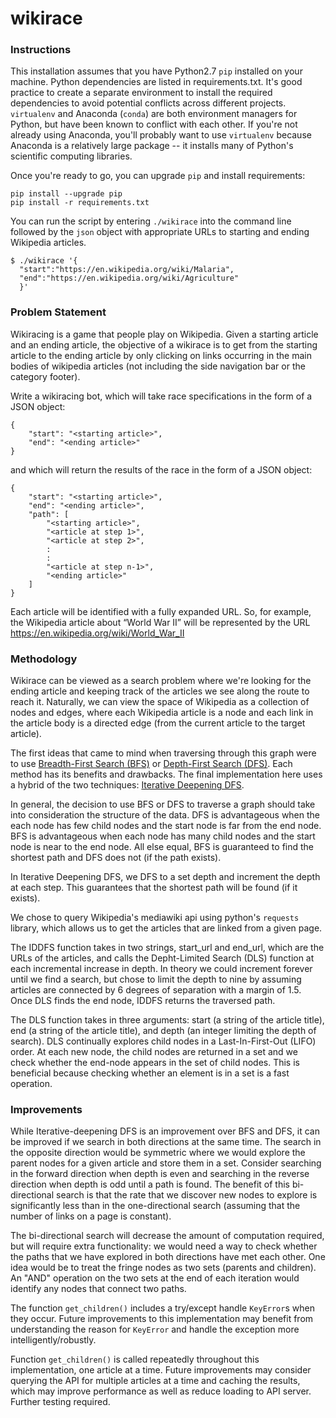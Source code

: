 # wikirace

### Instructions
This installation assumes that you have Python2.7 `pip` installed on your machine.
Python dependencies are listed in requirements.txt.
It's good practice to create a separate environment to install the required dependencies to avoid potential conflicts across different projects. `virtualenv` and Anaconda (`conda`) are both environment managers for Python, but have been known to conflict with each other. If you're not already using Anaconda, you'll probably want to use `virtualenv` because Anaconda is a relatively large package -- it installs many of Python's scientific computing libraries.

Once you're ready to go, you can upgrade `pip` and install requirements:
```
pip install --upgrade pip
pip install -r requirements.txt
```

You can run the script by entering `./wikirace` into the command line followed by the `json` object with appropriate URLs to starting and ending Wikipedia articles.
```
$ ./wikirace '{
  "start":"https://en.wikipedia.org/wiki/Malaria",
  "end":"https://en.wikipedia.org/wiki/Agriculture"
  }'
```

### Problem Statement
Wikiracing is a game that people play on Wikipedia. Given a starting article and an ending article, the objective of a wikirace is to get from the starting article to the ending article by only clicking on links occurring in the main bodies of wikipedia articles (not including the side navigation bar or the category footer).

Write a wikiracing bot, which will take race specifications in the form of a JSON object:

```
{
    "start": "<starting article>",
    "end": "<ending article>"
}
```

and which will return the results of the race in the form of a JSON object:

```
{
    "start": "<starting article>",
    "end": "<ending article>",
    "path": [
        "<starting article>",
        "<article at step 1>",
        "<article at step 2>",
        :
        :
        "<article at step n-1>",
        "<ending article>"
    ]
}
```

Each article will be identified with a fully expanded URL. So, for example, the Wikipedia article about “World War II” will be represented by the URL https://en.wikipedia.org/wiki/World_War_II

### Methodology
Wikirace can be viewed as a search problem where we're looking for the ending article and keeping track of the articles we see along the route to reach it. Naturally, we can view the space of Wikipedia as a collection of nodes and edges, where each Wikipedia article is a node and each link in the article body is a directed edge (from the current article to the target article).

The first ideas that came to mind when traversing through this graph were to use [Breadth-First Search (BFS)](https://en.wikipedia.org/wiki/Breadth-first_search) or [Depth-First Search (DFS)](https://en.wikipedia.org/wiki/Depth-first_search). Each method has its benefits and drawbacks. The final implementation here uses a hybrid of the two techniques: [Iterative Deepening DFS](https://en.wikipedia.org/wiki/Iterative_deepening_depth-first_search).

In general, the decision to use BFS or DFS to traverse a graph should take into consideration the structure of the data. DFS is advantageous when the each node has few child nodes and the start node is far from the end node. BFS is advantageous when each node has many child nodes and the start node is near to the end node. All else equal, BFS is guaranteed to find the shortest path and DFS does not (if the path exists).

In Iterative Deepening DFS, we DFS to a set depth and increment the depth at each step. This guarantees that the shortest path will be found (if it exists).

We chose to query Wikipedia's mediawiki api using python's `requests` library, which allows us to get the articles that are linked from a given page.

The IDDFS function takes in two strings, start_url and end_url, which are the URLs of the articles, and calls the Depht-Limited Search (DLS) function at each incremental increase in depth. In theory we could increment forever until we find a search, but chose to limit the depth to nine by assuming articles are connected by 6 degrees of separation with a margin of 1.5. Once DLS finds the end node, IDDFS returns the traversed path.

The DLS function takes in three arguments: start (a string of the article title), end (a string of the article title), and depth (an integer limiting the depth of search). DLS continually explores child nodes in a Last-In-First-Out (LIFO) order. At each new node, the child nodes are returned in a set and we check whether the end-node appears in the set of child nodes. This is beneficial because checking whether an element is in a set is a fast operation.


### Improvements
While Iterative-deepening DFS is an improvement over BFS and DFS, it can be improved if we search in both directions at the same time. The search in the opposite direction would be symmetric where we would explore the parent nodes for a given article and store them in a set. Consider searching in the forward direction when depth is even and searching in the reverse direction when depth is odd until a path is found. The benefit of this bi-directional search is that the rate that we discover new nodes to explore is significantly less than in the one-directional search (assuming that the number of links on a page is constant).

The bi-directional search will decrease the amount of computation required, but will require extra functionality: we would need a way to check whether the paths that we have explored in both directions have met each other. One idea would be to treat the fringe nodes as two sets (parents and children). An "AND" operation on the two sets at the end of each iteration would identify any nodes that connect two paths.

The function `get_children()` includes a try/except handle `KeyError`s when they occur. Future improvements to this implementation may benefit from understanding the reason for `KeyError` and handle the exception more intelligently/robustly.

Function `get_children()` is called repeatedly throughout this implementation, one article at a time. Future improvements may consider querying the API for multiple articles at a time and caching the results, which may improve performance as well as reduce loading to API server. Further testing required.
